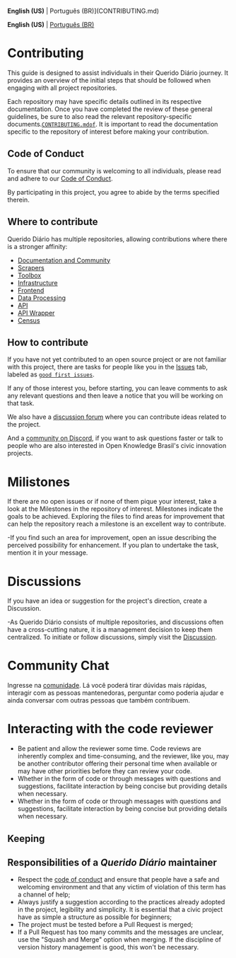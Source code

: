 **English (US)** | Português (BR)](CONTRIBUTING.md)

**English (US)** | [Português (BR)](CONTRIBUTING.md)

# Contributing

This guide is designed to assist individuals in their Querido Diário journey. It provides an overview of the initial steps that should be followed when engaging with all project repositories. 

Each repository may have specific details outlined in its respective documentation. Once you have completed the review of these general guidelines, be sure to also read the relevant repository-specific documents.[`CONTRIBUTING.mdof`](https://github.com/okfn-brasil/querido-diario-comunidade/blob/main/.github/CONTRIBUTING-en-US.md). It is important to read the documentation specific to the repository of interest before making your contribution.

## Code of Conduct
To ensure that our community is welcoming to all individuals, please read and adhere to our [Code of Conduct](CODE_OF_CONDUCT-en-US.md).

By participating in this project, you agree to abide by the terms specified therein.

## Where to contribute

Querido Diário has multiple repositories, allowing contributions where there is a stronger affinity:

- [Documentation and Community](https://github.com/okfn-brasil/querido-diario-comunidade)
- [Scrapers](https://github.com/okfn-brasil/querido-diario)
- [Toolbox](https://github.com/okfn-brasil/querido-diario-toolbox)
- [Infrastructure](https://github.com/okfn-brasil/querido-diario-infra)
- [Frontend](https://github.com/okfn-brasil/querido-diario-frontend)
- [Data Processing](https://github.com/okfn-brasil/querido-diario-data-processing)
- [API](https://github.com/okfn-brasil/querido-diario-api)
- [API Wrapper](https://github.com/okfn-brasil/querido-diario-api-wrapper)
- [Census](https://github.com/okfn-brasil/censo-querido-diario)

## How to contribute

If you have not yet contributed to an open source project or are not familiar with this project, there are tasks for people like you in the 
[Issues](https://github.com/okfn-brasil/querido-diario-comunidade/issues) tab, labeled as [`good first issues`](https://github.com/okfn-brasil/querido-diario-comunidade/issues?q=is%3Aissue+is%3Aopen+label%3A"good+first+issue").

If any of those interest you, before starting, you can leave comments to ask any relevant questions and then leave a notice that you will be working on that task.

We also have a [discussion forum](https://github.com/okfn-brasil/querido-diario-comunidade/discussions) where you can contribute ideas related to the project.

And a [community on Discord](https://bit.ly/discord-ok), if you want to ask questions faster or talk to people who are also interested in Open Knowledge Brasil's civic innovation projects.

# Milistones

If there are no open issues or if none of them pique your interest, take a look at the Milestones in the repository of interest. Milestones indicate the goals to be achieved. Exploring the files to find areas for improvement that can help the repository reach a milestone is an excellent way to contribute.

-If you find such an area for improvement, open an issue describing the perceived possibility for enhancement. If you plan to undertake the task, mention it in your message.

# Discussions
If you have an idea or suggestion for the project's direction, create a Discussion.

-As Querido Diário consists of multiple repositories, and discussions often have a cross-cutting nature, it is a management decision to keep them centralized. To initiate or follow discussions, simply visit the [Discussion](https://github.com/okfn-brasil/querido-diario-comunidade/discussions).

# Community Chat
Ingresse na [comunidade](https://discord.com/channels/753035511609950280/986425635012485191). Lá você poderá tirar dúvidas mais rápidas, interagir com as pessoas mantenedoras, perguntar como poderia ajudar e ainda conversar com outras pessoas que também contribuem.

# Interacting with the code reviewer

- Be patient and allow the reviewer some time. Code reviews are inherently complex and time-consuming, and the reviewer, like you, may be another contributor offering their personal time when available or may have other priorities before they can review your code.
- Whether in the form of code or through messages with questions and suggestions, facilitate interaction by being concise but providing details when necessary.
- Whether in the form of code or through messages with questions and suggestions, facilitate interaction by being concise but providing details when necessary.

## Keeping

## Responsibilities of a *Querido Diário* maintainer

- Respect the [code of conduct](CODE_OF_CONDUCT-en-US.md) and ensure that people have a safe and welcoming environment and that any victim of violation of this term has a channel of help;
- Always justify a suggestion according to the practices already adopted in the project, legibility and simplicity. It is essential that a civic project have as simple a structure as possible for beginners;
- The project must be tested before a Pull Request is merged;
- If a Pull Request has too many commits and the messages are unclear, use the "Squash and Merge" option when merging. If the discipline of version history management is good, this won't be necessary.
